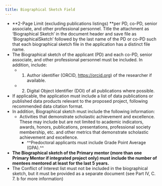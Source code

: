 ```yaml
---
title: Biographical Sketch Field
---
```


- **2-Page Limit (excluding publications listings) **per PD, co-PD, senior associate, and other professional personnel. Title the attachment as ‘Biographical Sketch’ in the document header and save file as ‘BiographicalSketch’ followed by the last name of the PD or co-PD such that each biographical sketch file in the application has a distinct file name.
- The Biographical sketch of the applicant (PD) and each co-PD, senior associate, and other professional personnel must be included. In addition, include:
	- 1) Author identifier (ORCID, https://orcid.org) of the researcher if available.
	- 2) Digital Object Identifier (DOI) of all publications where possible.
- If applicable, the application must include a list of data publications or published data products relevant to the proposed project, following recommended data citation format.
- In addition, Biographical sketch must include the following information:
	- Activities that demonstrate scholastic achievement and excellence. These may include but are not limited to academic indicators, awards, honors, publications, presentations, professional society membership, etc. and other metrics that demonstrate scholastic achievement and excellence.
		- ^^Predoctoral applicants must include Grade Point Average (GPA).^^
- **The Biographical sketch of the Primary mentor (more than one Primary Mentor if integrated project only) must include the number of mentees mentored at least for the last 5 years.**
- The Conflict of Interest list must not be included in the biographical sketch, but it must be provided as a separate document (see Part IV, C. 7. b for more information)